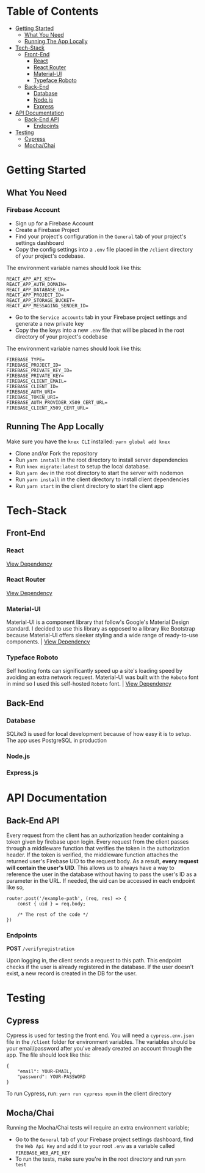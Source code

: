 # Table of Contents
- [Getting Started](#getting-started)
    - [What You Need](#what-you-need)
    - [Running The App Locally](#running-the-app-locally)
- [Tech-Stack](#tech-stack)
    - [Front-End](#front-end)
        - [React](#react)
        - [React Router](#react-router)
        - [Material-UI](#material-ui)
        - [Typeface Roboto](#typeface-roboto)
    - [Back-End](#back-end)
        - [Database](#database)
        - [Node.js](#node.js)
        - [Express](#express)
- [API Documentation](#api-documentation)
    - [Back-End API](#back-end-api)
        - [Endpoints](#endpoints)
- [Testing](#testing)
    - [Cypress](#cypress)
    - [Mocha/Chai](#mocha/chai)

# Getting Started
## What You Need
### Firebase Account
- Sign up for a Firebase Account
- Create a Firebase Project
- Find your project's configuration in the `General` tab of your project's settings dashboard
- Copy the config settings into a `.env` file placed in the `/client` directory of your project's codebase.

The environment variable names should look like this:
```
REACT_APP_API_KEY=
REACT_APP_AUTH_DOMAIN=
REACT_APP_DATABASE_URL=
REACT_APP_PROJECT_ID=
REACT_APP_STORAGE_BUCKET=
REACT_APP_MESSAGING_SENDER_ID=
```
- Go to the `Service accounts` tab in your Firebase project settings and generate a new private key
- Copy the the keys into a new `.env` file that will be placed in the root directory of your project's codebase

The environment variable names should look like this:

```
FIREBASE_TYPE=
FIREBASE_PROJECT_ID=
FIREBASE_PRIVATE_KEY_ID=
FIREBASE_PRIVATE_KEY=
FIREBASE_CLIENT_EMAIL=
FIREBASE_CLIENT_ID=
FIREBASE_AUTH_URI=
FIREBASE_TOKEN_URI=
FIREBASE_AUTH_PROVIDER_X509_CERT_URL=
FIREBASE_CLIENT_X509_CERT_URL=
```
## Running The App Locally
Make sure you have the `knex CLI` installed: `yarn global add knex`

- Clone and/or Fork the repository
- Run `yarn install` in the root directory to install server dependencies
- Run `knex migrate:latest` to setup the local database. 
- Run `yarn dev` in the root directory to start the server with nodemon
- Run `yarn install` in the client directory to install client dependencies
- Run `yarn start` in the client directory to start the client app

# Tech-Stack
## Front-End
### React
[View Dependency](https://reactjs.org/)

### React Router
[View Dependency](https://reacttraining.com/react-router/web/guides/quick-start)

### Material-UI
Material-UI is a component library that follow's Google's Material Design standard. I decided to use this library as opposed to a library like Bootstrap because Material-UI offers sleeker styling and a wide range of ready-to-use components. | [View Dependency](https://github.com/mui-org/material-ui)

### Typeface Roboto
Self hosting fonts can significantly speed up a site's loading speed by avoiding an extra network request. Material-UI was built with the `Roboto` font in mind so I used this self-hosted `Roboto` font. | [View Dependency](https://github.com/KyleAMathews/typefaces/tree/master/packages/roboto)

## Back-End
### Database
SQLite3 is used for local development because of how easy it is to setup.
The app uses PostgreSQL in production

### Node.js
### Express.js

# API Documentation
## Back-End API

Every request from the client has an authorization header containing a token given by firebase upon login. Every request from the client passes through a middleware function that verifies the token in the authorization header. If the token is verified, the middleware function attaches the returned user's Firebase UID to the request body. As a result, **every request will contain the user's UID**. This allows us to always have a way to reference the user in the database without having to pass the user's ID as a parameter in the URL. If needed, the uid can be accessed in each endpoint like so, 
```
router.post('/example-path', (req, res) => {
    const { uid } = req.body;

    /* The rest of the code */
})
```
### Endpoints

**POST** `/verifyregistration`

Upon logging in, the client sends a request to this path. This endpoint checks if the user is already registered in the database. If the user doesn't exist, a new record is created in the DB for the user.

# Testing
## Cypress
Cypress is used for testing the front end. You will need a `cypress.env.json` file in the `/client` folder for environment variables.
The variables should be your email/password after you've already created an account through the app.
The file should look like this:
```
{
    "email": YOUR-EMAIL,
    "password": YOUR-PASSWORD
} 
```

To run Cypress, run: `yarn run cypress open` in the client directory

## Mocha/Chai
Running the Mocha/Chai tests will require an extra environment variable;

- Go to the `General` tab of your Firebase project settings dashboard, find the `Web Api Key` and add it to your root `.env` as a variable called `FIREBASE_WEB_API_KEY`
- To run the tests, make sure you're in the root directory and run `yarn test`